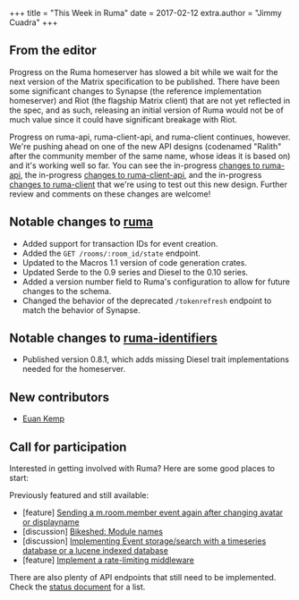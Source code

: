 +++
title = "This Week in Ruma"
date = 2017-02-12
extra.author = "Jimmy Cuadra"
+++

## From the editor

Progress on the Ruma homeserver has slowed a bit while we wait for the next version of the Matrix specification to be published.
There have been some significant changes to Synapse (the reference implementation homeserver) and Riot (the flagship Matrix client) that are not yet reflected in the spec, and as such, releasing an initial version of Ruma would not be of much value since it could have significant breakage with Riot.

Progress on ruma-api, ruma-client-api, and ruma-client continues, however.
We're pushing ahead on one of the new API designs (codenamed "Ralith" after the community member of the same name, whose ideas it is based on) and it's working well so far.
You can see the in-progress [changes to ruma-api](https://github.com/ruma/ruma-api/pull/9), the in-progress [changes to ruma-client-api](https://github.com/ruma/ruma-client-api/pull/17), and the in-progress [changes to ruma-client](https://github.com/jplatte/ruma-client/tree/ralith) that we're using to test out this new design.
Further review and comments on these changes are welcome!

## Notable changes to [ruma](https://github.com/ruma/ruma)

* Added support for transaction IDs for event creation.
* Added the `GET /rooms/:room_id/state` endpoint.
* Updated to the Macros 1.1 version of code generation crates.
* Updated Serde to the 0.9 series and Diesel to the 0.10 series.
* Added a version number field to Ruma's configuration to allow for future changes to the schema.
* Changed the behavior of the deprecated `/tokenrefresh` endpoint to match the behavior of Synapse.

## Notable changes to [ruma-identifiers](https://github.com/ruma/ruma-identifiers)

* Published version 0.8.1, which adds missing Diesel trait implementations needed for the homeserver.

## New contributors

* [Euan Kemp](https://github.com/euank)

## Call for participation

Interested in getting involved with Ruma?
Here are some good places to start:

Previously featured and still available:

* \[feature\] [Sending a m.room.member event again after changing avatar or displayname](https://github.com/ruma/ruma/issues/157)
* \[discussion\] [Bikeshed: Module names](https://github.com/ruma/ruma-client-api/issues/10)
* \[discussion\] [Implementing Event storage/search with a timeseries database or a lucene indexed database](https://github.com/ruma/ruma/issues/110)
* \[feature\] [Implement a rate-limiting middleware](https://github.com/ruma/ruma/issues/107)

There are also plenty of API endpoints that still need to be implemented.
Check the [status document](https://github.com/ruma/ruma/blob/master/STATUS.md) for a list.
